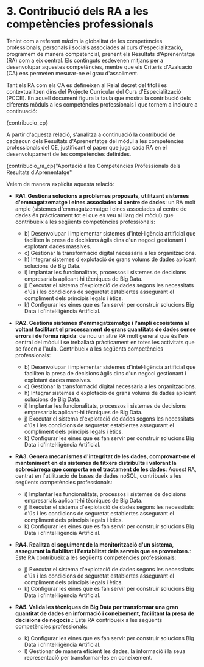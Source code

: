 # 3. Contribució dels RA a les competències professionals

<!-- 
De la guía:
-->

Tenint com a referent màxim la globalitat de les competències professionals, personals i socials associades al curs d'especialització, programem de manera competencial, prenent els Resultats d'Aprenentatge (RA) com a eix central. Els continguts esdevenen mitjans per a desenvolupar aquestes competències, mentre que els Criteris d'Avaluació (CA) ens permeten mesurar-ne el grau d'assoliment.

Tant els RA com els CA es defineixen al Reial decret del títol i es contextualitzen dins del Projecte Curricular del Curs d'Especialització (PCCE). En aquell document figura la taula que mostra la contribució dels diferents mòduls a les competències professionals i que tornem a incloure a continuació:

<!-- Aquesta taula és la mateixa que utilitzem al PCCF -->

{contribucio_cp}

A partir d'aquesta relació, s'analitza a continuació la contribució de cadascun dels Resultats d'Aprenentatge del mòdul a les competències professionals del CE, justificant el paper que juga cada RA en el desenvolupament de les competències definides.

<!-- Aquesta informació la tenim al RD del títol, concretament en la descripció de cada mòdul quan diu: "La formación del módulo contribuye a alcanzar los objetivos generales ... del ciclo formativo y las competencias .... del título". (són estes últimes les que ens interessen, però centrant-nos només en les que són competències professionals -les primeres-) -->

{contribucio_ra_cp}"Aportació a les Competències Professionals dels Resultats d'Aprenentatge"

Veiem de manera explícita aquesta relació:

* **RA1. Gestiona solucions a problemes proposats, utilitzant sistemes d'emmagatzematge i eines associades al centre de dades**: un RA molt ample (sistemes d'emmagatzematge i eines associades al centre de dades és pràcticament tot el que es veu al llarg del mòdul) que contribueix a les següents competències professionals:
    * b\) Desenvolupar i implementar sistemes d'intel·ligència artificial que faciliten la presa de decisions àgils dins d'un negoci gestionant i explotant dades massives.
    * c\) Gestionar la transformació digital necessària a les organitzacions.
    * h\) Integrar sistemes d'explotació de grans volums de dades aplicant solucions de Big Data.
    * i\) Implantar les funcionalitats, processos i sistemes de decisions empresarials aplicant‐hi tècniques de Big Data.
    * j\) Executar el sistema d'explotació de dades segons les necessitats d'ús i les condicions de seguretat establertes assegurant el compliment dels principis legals i ètics.
    * k\) Configurar les eines que es fan servir per construir solucions Big Data i d'Intel·ligència Artificial.

* **RA2. Gestiona sistemes d'emmagatzematge i l'ampli ecosistema al voltant facilitant el processament de grans quantitats de dades sense errors i de forma ràpida**: de nou un altre RA molt general que és l'eix central del mòdul i se treballarà pràcticament en totes les activitats que se facen a l'aula. Contribueix a les següents competències professionals:
    * b\) Desenvolupar i implementar sistemes d'intel·ligència artificial que faciliten la presa de decisions àgils dins d'un negoci gestionant i explotant dades massives.
    * c\) Gestionar la transformació digital necessària a les organitzacions.
    * h\) Integrar sistemes d'explotació de grans volums de dades aplicant solucions de Big Data.
    * i\) Implantar les funcionalitats, processos i sistemes de decisions empresarials aplicant‐hi tècniques de Big Data.
    * j\) Executar el sistema d'explotació de dades segons les necessitats d'ús i les condicions de seguretat establertes assegurant el compliment dels principis legals i ètics.
    * k\) Configurar les eines que es fan servir per construir solucions Big Data i d'Intel·ligència Artificial.
    
* **RA3. Genera mecanismes d'integritat de les dades, comprovant‐ne el manteniment en els sistemes de fitxers distribuïts i valorant la sobrecàrrega que comporta en el tractament de les dades**: Aquest RA, centrat en l'utilització de bases de dades noSQL, contribueix a les següents competències professionals:
    * i\) Implantar les funcionalitats, processos i sistemes de decisions empresarials aplicant‐hi tècniques de Big Data.
    * j\) Executar el sistema d'explotació de dades segons les necessitats d'ús i les condicions de seguretat establertes assegurant el compliment dels principis legals i ètics.
    * k\) Configurar les eines que es fan servir per construir solucions Big Data i d'Intel·ligència Artificial.

* **RA4. Realitza el seguiment de la monitorització d'un sistema, assegurant la fiabilitat i l'estabilitat dels serveis que es proveeixen.**: Este RA contribueix a les següents competències professionals:
    * j\) Executar el sistema d'explotació de dades segons les necessitats d'ús i les condicions de seguretat establertes assegurant el compliment dels principis legals i ètics.
    * k\) Configurar les eines que es fan servir per construir solucions Big Data i d'Intel·ligència Artificial.

* **RA5. Valida les tècniques de Big Data per transformar una gran quantitat de dades en informació i coneixement, facilitant la presa de decisions de negocis.**: Este RA contribueix a les següents competències professionals:
    * k\) Configurar les eines que es fan servir per construir solucions Big Data i d'Intel·ligència Artificial.
    * l\) Gestionar de manera eficient les dades, la informació i la seua representació per transformar‐les en coneixement.
